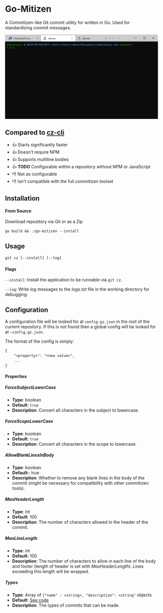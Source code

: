 # Go-Mitizen
A Commitizen-like Git commit utility for written in Go. Used for standardizing commit messages.

![The commit form](meta/commit.gif)

## Compared to [cz-cli](https://github.com/commitizen/cz-cli)
- 👍 Starts significantly faster
- 👍 Doesn't require NPM
- 👍 Supports multiline bodies
- 👍 **TODO** Configurable within a repository without NPM or JavaScript
- 👎 Not as configurable
- 👎 Isn't compatible with the full commitizen toolset

## Installation
#### From Source
Download repository via Git or as a Zip
```
go build && ./go-mitizen --install
```

## Usage
```html
git cz [--install] [--log]
```
#### Flags
`--install`: Install the application to be runnable via `git cz`.

`--log`: Write log messages to the *logs.txt* file in the working directory for debugging.

## Configuration
A configuration file will be looked for at `config.gz.json` in the root of the current repository. If this is not found then a global config will be looked for at `~config.gz.json`.

The format of the config is simply:
```(json)
{
    "<property>": "<new value>",
    ...
}
```

#### Properties
##### *ForceSubjectLowerCase*
- **Type**: boolean
- **Default**: `true`
- **Description**: Convert all characters in the subject to lowercase.

##### *ForceScopeLowerCase*
- **Type**: boolean
- **Default**: `true`
- **Description**: Convert all characters in the scope to lowercase.

##### *AllowBlankLinesInBody*
- **Type**: boolean
- **Default:**: true
- **Description**: Whether to remove any blank lines in the body of the commit (might be necessary for compatibility with other commitizen tools).

##### *MaxHeaderLength*
- **Type**: int
- **Default**: 100
- **Description**: The number of characters allowed in the header of the commit.

##### *MaxLineLength*
- **Type**: int
- **Default**: 100
- **Description**: The number of characters to allow in each line of the body and footer (length of header is set with *MaxHeaderLength*). Lines exceeding this length will be wrapped.

##### *Types*
- **Type**: Array of `{"name" : <string>, "description": <string"` objects
- **Default**: [See code](https://github.com/JosephNaberhaus/go-mitizen/blob/master/commit/config.go)
- **Description**: The types of commits that can be made.

